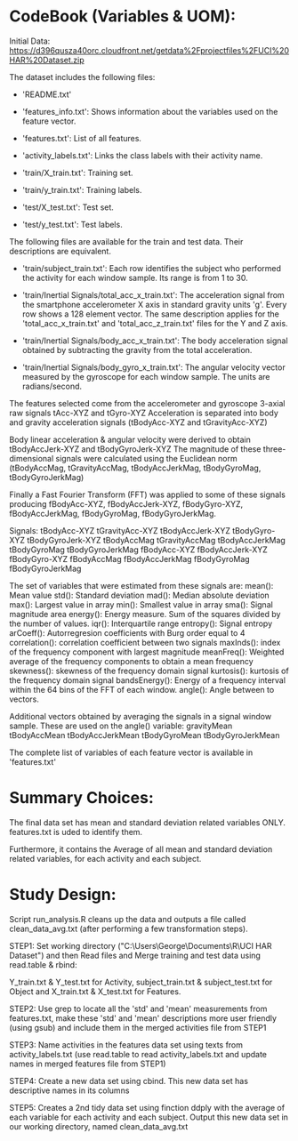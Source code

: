 
# CodeBook (Variables & UOM):

Initial Data: https://d396qusza40orc.cloudfront.net/getdata%2Fprojectfiles%2FUCI%20HAR%20Dataset.zip

The dataset includes the following files:

- 'README.txt'

- 'features_info.txt': Shows information about the variables used on the feature vector.

- 'features.txt': List of all features.

- 'activity_labels.txt': Links the class labels with their activity name.

- 'train/X_train.txt': Training set.

- 'train/y_train.txt': Training labels.

- 'test/X_test.txt': Test set.

- 'test/y_test.txt': Test labels.

The following files are available for the train and test data. Their descriptions are equivalent. 

- 'train/subject_train.txt': Each row identifies the subject who performed the activity for each window sample. Its range is from 1 to 30. 

- 'train/Inertial Signals/total_acc_x_train.txt': The acceleration signal from the smartphone accelerometer X axis in standard gravity units 'g'. Every row shows a 128 element vector. The same description applies for the 'total_acc_x_train.txt' and 'total_acc_z_train.txt' files for the Y and Z axis. 

- 'train/Inertial Signals/body_acc_x_train.txt': The body acceleration signal obtained by subtracting the gravity from the total acceleration. 

- 'train/Inertial Signals/body_gyro_x_train.txt': The angular velocity vector measured by the gyroscope for each window sample. The units are radians/second. 


The features selected come from the accelerometer and gyroscope 3-axial raw signals tAcc-XYZ and tGyro-XYZ
Acceleration is separated into body and gravity acceleration signals (tBodyAcc-XYZ and tGravityAcc-XYZ)

Body linear acceleration & angular velocity were derived to obtain tBodyAccJerk-XYZ and tBodyGyroJerk-XYZ
The magnitude of these three-dimensional signals were calculated using the Euclidean norm (tBodyAccMag, tGravityAccMag, tBodyAccJerkMag, tBodyGyroMag, tBodyGyroJerkMag)

Finally a Fast Fourier Transform (FFT) was applied to some of these signals producing fBodyAcc-XYZ, fBodyAccJerk-XYZ, fBodyGyro-XYZ, fBodyAccJerkMag, fBodyGyroMag, fBodyGyroJerkMag.

Signals:
tBodyAcc-XYZ
tGravityAcc-XYZ
tBodyAccJerk-XYZ
tBodyGyro-XYZ
tBodyGyroJerk-XYZ
tBodyAccMag
tGravityAccMag
tBodyAccJerkMag
tBodyGyroMag
tBodyGyroJerkMag
fBodyAcc-XYZ
fBodyAccJerk-XYZ
fBodyGyro-XYZ
fBodyAccMag
fBodyAccJerkMag
fBodyGyroMag
fBodyGyroJerkMag

The set of variables that were estimated from these signals are: 
mean(): Mean value
std(): Standard deviation
mad(): Median absolute deviation 
max(): Largest value in array
min(): Smallest value in array
sma(): Signal magnitude area
energy(): Energy measure. Sum of the squares divided by the number of values. 
iqr(): Interquartile range 
entropy(): Signal entropy
arCoeff(): Autorregresion coefficients with Burg order equal to 4
correlation(): correlation coefficient between two signals
maxInds(): index of the frequency component with largest magnitude
meanFreq(): Weighted average of the frequency components to obtain a mean frequency
skewness(): skewness of the frequency domain signal 
kurtosis(): kurtosis of the frequency domain signal 
bandsEnergy(): Energy of a frequency interval within the 64 bins of the FFT of each window.
angle(): Angle between to vectors.

Additional vectors obtained by averaging the signals in a signal window sample. These are used on the angle() variable:
gravityMean
tBodyAccMean
tBodyAccJerkMean
tBodyGyroMean
tBodyGyroJerkMean

The complete list of variables of each feature vector is available in 'features.txt'


# Summary Choices: 

The final data set has mean and standard deviation related variables ONLY. features.txt is uded to identify them.

Furthermore, it contains the Average of all mean and standard deviation related variables, for each activity and each subject.

# Study Design:

Script run_analysis.R cleans up the data and outputs a file called clean_data_avg.txt  (after performing a few transformation steps).

STEP1: Set working directory ("C:\Users\George\Documents\R\UCI HAR Dataset") and then Read files and Merge training and test data using read.table & rbind:  

Y_train.txt & Y_test.txt for Activity, subject_train.txt & subject_test.txt for Object and X_train.txt & X_test.txt for Features.

STEP2: Use grep to locate all the 'std' and 'mean' measurements from features.txt, make these 'std' and 'mean' descriptions more user friendly (using gsub) and include them in the merged activities file from STEP1

STEP3: Name activities in the features data set using texts from activity_labels.txt (use read.table to read activity_labels.txt and update names in merged features file from STEP1)

STEP4: Create a new data set using cbind. This new data set has descriptive names in its columns

STEP5: Creates a 2nd tidy data set using finction ddply with the average of each variable for each activity and each subject. 
Output this new data set in our working directory, named clean_data_avg.txt 


